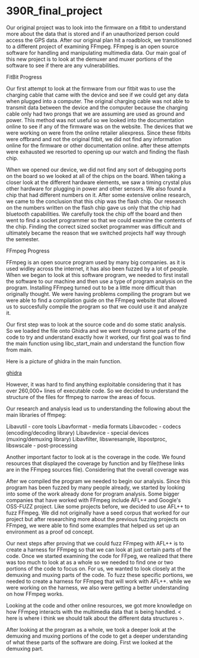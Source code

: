 # 390R_final_project

Our original project was to look into the firmware on a fitbit to understand more about the data that is stored and if an unauthorized person could access the GPS data. After our original plan hit a roadblock, we transitioned to a different project of examining FFmpeg. FFmpeg is an open source software for handling and manipulating multimedia data. Our main goal of this new project is to look at the demuxer and muxer portions of the software to see if there are any vulnerabilities. 

FitBit Progress

Our first attempt to look at the firmware from our fitbit was to use the charging cable that came with the device and see if we could get any data when plugged into a computer. The original charging cable was not able to transmit data between the device and the computer because the charging cable only had two prongs that we are assuming are used as ground and power. This method was not useful so we looked into the documentation online to see if any of the firmware was on the website. The devices that we were working on were from the online retailer aliexpress. Since these fitbits were offbrand and not the original fitbit, we did not find any information online for the firmware or other documentation online. after these attempts were exhausted we resorted to opening up our watch and finding the flash chip. 

When we opened our device, we did not find any sort of debugging ports on the board so we looked at all of the chips on the board. When taking a closer look at the different hardware elements, we saw a timing crystal plus other hardware for plugging in power and other sensors. We also found a chip that had different numbers on it. After some extensive online research, we came to the conclusion that this chip was the flash chip. Our research on the numbers written on the flash chip gave us only that the chip had bluetooth capabilities. We carefully took the chip off the board and then went to find a socket programmer so that we could examine the contents of the chip. Finding the correct sized socket programmer was difficult and ultimately became the reason that we switched projects half way through the semester.

FFmpeg Progress

FFmpeg is an open source program used by many big companies. as it is used widley across the internet, it has also been fuzzed by a lot of people. When we began to look at this software program, we needed to first install the software to our machine and then use a type of program analysis on the program. Installing FFmpeg turned out to be a little more difficult than originally thought. We were having problems compiling the program but we were able to find a compilation guide on the FFmpeg website that allowed us to succesfully compile the program so that we could use it and analyze it. 

Our first step was to look at the source code and do some static analysis. So we loaded the file onto Ghidra and we went through some parts of the code to try and understand exactly how it worked, our first goal was to find the main function using libc_start_main and understand the function flow from main. 

Here is a picture of ghidra in the main function.

[ghidra](./Images/ghidra.png)

However, it was hard to find anything exploitable considering that it has over 260,000+ lines of executable code. So we decided to understand the structure of the files for ffmpeg to narrow the areas of focus. 

Our research and analysis lead us to understanding the following about the main libraries of ffmpeg:

Libavutil - core tools
Libavformat - media formats
Libavcodec - codecs (encoding/decoding library)
Libavdevice - special devices (muxing/demuxing library)
Libavfilter, libswresample, libpostproc, libswscale - post-processing

Another important factor to look at is the coverage in the code. We found resources that displayed the coverage by function and by file(these links are in the FFmpeg sources file). Considering that the overall coverage was 

After we compiled the program we needed to begin our analysis. Since this program has been fuzzed by many people already, we started by looking into some of the work already done for program analysis. Some bigger companies that have worked with FFmpeg include AFL++ and Google's OSS-FUZZ project. Like some projects before, we decided to use AFL++ to fuzz FFmpeg. We did not originally have a seed corpus that worked for our project but after researching more about the previous fuzzing projects on FFmpeg, we were able to find some examples that helped us set up an environment as a proof od concept. 

Our next steps after proving that we could fuzz FFmpeg with AFL++ is to create a harness for FFmpeg so that we can look at just certain parts of the code. Once we started examining the code for FFpeg, we realized that there was too much to look at as a whole so we needed to find one or two portions of the code to focus on. For us, we wanted to look closely at the demuxing and muxing parts of the code. To fuzz these specific portions, we needed to create a harness for FFmpeg that will work with AFL++. while we were working on the harness, we also were getting a better understanding on how FFmpeg works. 

Looking at the code and other online resources, we got more knowledge on how FFmpeg interacts with the multimedia data that is being handled. < here is where i think we should talk about the different data structures >. 

After looking at the program as a whole, we took a deeper look at the demuxing and muxing portions of the code to get a deeper understanding of what these parts of the software are doing. First we looked at the demuxing part.

